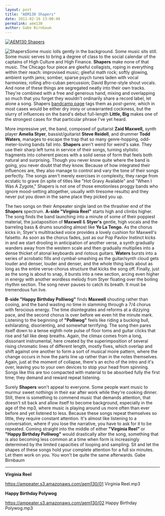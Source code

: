 ```yaml
---
layout: post
title: "AEM130 Shapers"
date: 2011-02-16 13:00:49
permalink: aem130
author: Gabe Birnbaum
---
```

[![AEM130 Shapers](https://ampeater.s3.amazonaws.com/aem130/Shapers.jpg)](https://ampeater.s3.amazonaws.com/aem130/Shapers.jpg)

![](http://ampeatermusic.com/wp-content/uploads/2011/02/Shapers-300x188.jpg "Shapers")Some music lolls gently in the background. Some music sits still. Some music serves to bring a degree of class to the social calendar of the captains of High Culture and High Finance. **Shapers** make none of that music. The Chicago four piece are gleeful collagists, roping in everything within their reach: improvised music; gleeful math rock; softly glowing, ambient synth jams; somber, sparse psych tunes laden with vocal harmonies; rolling afro-cuban percussion; David Byrne-style shout vocals. And none of these things are segregated neatly into their own tracks. They're combined with a free and generous hand, mixing and overlapping so much that you forget they wouldn't ordinarily share a record label, let alone a song. Shapers [bandcamp page](http://shapers.bandcamp.com) tags them as _post-genre,_ which in most cases would be either dry irony or unwarranted cockiness, but the slurry of influences on the band's debut full-length **Little, Big** makes one of the strongest cases for that particular phrase I've yet heard.

<!-- more -->

More impressive yet, the band, composed of guitarist **Zaid Maxwell,** synth player **Amelia Styer**, bassist/guitarist **Steve Reidell**, and drummer **Todd Waters**, manages to escape the trap that so many genre-hopping, odd-meter-loving bands fall into. **Shapers** aren't weird for weird's sake. They use their sharp left turns in service of their songs, turning stylistic fragments into coherent pieces with a solid sense of form that feels both natural and surprising. Though you never know quite where the band is going, you never doubt that _they_ know. Because of how integrated their influences are, they also manage to control and vary the tone of their songs perfectly. The songs aren't merely exercises in complexity, they range from ecstatic to grave (in spite of titles like "Hot Gravy Available" and "When I Was A Zygote," Shapers is not one of those emotionless proggy bands who ignore mood-setting altogether, usually with tiresome results) and they never put you down in the same place they picked you up.

The two songs on their Ampeater single land on the thrashier end of the **Shapers** spectrum. **A-side "Virginia Reel"** starts high and climbs higher. The song finds the band launching into a minute of some of their poppiest material, the juxtaposition of **Maxwell** & **Styer's** gentle, high vocals and the barreling bass & drums sounding almost like **Yo La Tengo.** As the chorus kicks in, Styer's multitracked voice provides a lovely cushion for Maxwell's  falsetto. As soon as the chorus fades, just as our Pop Pavlov Instinct kicks in and we start drooling in anticipation of another verse, a synth gradually wanders away from the western scale and then gradually multiplies into a dense thicket of atonal keyboards and riotous guitars. **Waters** bursts into a series of acrobatic fills and cymbal-smashing as the guitar/synth cloud gets louder and denser, louder and denser, and the whole thing lasts about as long as the entire verse-chorus structure that kicks the song off. Finally, just as the song is about to snap, it bursts into a new section, arcing even higher in energy with another wordless melody from Styer floating over the boiling rhythm section. The song never pauses to catch its breath. It must be tremendous fun live.

**B-side "Happy Birthday Polliwog"** finds **Maxwell** shouting rather than cooing, and the band wasting no time in slamming through a 7/4 chorus with ferocious energy. The time disintegrates and reforms at a dizzying pace, and the second chorus is over before we even hit the minute mark. Listening to the beginning of **"Polliwog"** feels like riding a bucking bull, exhilarating, disorienting, and somewhat terrifying. The song then pares itself down to a tense eighth note pulse of floor toms and guitar clicks that rise and fall like deep breaths. Again, the climax comes from a long, dissonant instrumental, here created by the superimposition of several rising chromatic lines of different length, mostly fives, which overlap and shift against one another to form a sort of musical moire pattern, where the change occurs in how the parts line up rather than in the notes themselves. Again, just at the moment of collapse, there's an echo of the intro and it's over, leaving you to your own devices to stop your head from spinning. Songs like this are too compacted with material to be absorbed fully the first time; they demand and reward repeat listening.

Surely **Shapers** won't appeal to everyone. Some people want music to murmur sweet nothings in their ear after work while they're cooking dinner. Still, there is something to commend music that demands attention, that doesn't sit back and allow itself to become background, especially in the age of the mp3, where music is playing around us more often than ever before and yet listened to less. Because these songs repeat themselves so little, they require constant attention. It's almost like listening to a conversation, where if you lose the narrative, you have to ask for it to be repeated. Coming straight into the middle of either **"Virginia Reel"** or **"Happy Birthday Polliwog"** would drastically alter the song, something that is also becoming less common at a time when form is increasingly determined by the limited capacities of looping and sampling. Sit and let the shapes of these songs hold your complete attention for a full six minutes. Let them work on you. You won't be quite the same afterwards. Gabe Birnbaum

---

**Virginia Reel**

https://ampeater.s3.amazonaws.com/aem130/01 Virginia Reel.mp3

**Happy Birthday Polywog**

https://ampeater.s3.amazonaws.com/aem130/02 Happy Birthday Polywog.mp3

